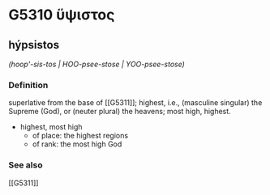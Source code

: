 # G5310 ὕψιστος

## hýpsistos

_(hoop'-sis-tos | HOO-psee-stose | YOO-psee-stose)_

### Definition

superlative from the base of [[G5311]]; highest, i.e., (masculine singular) the Supreme (God), or (neuter plural) the heavens; most high, highest.

- highest, most high
  - of place: the highest regions
  - of rank: the most high God

### See also

[[G5311]]

